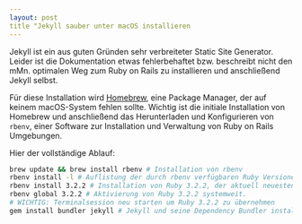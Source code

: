 ```yaml
---
layout: post
title "Jekyll sauber unter macOS installieren
---
```


Jekyll ist ein aus guten Gründen sehr verbreiteter Static Site Generator. Leider ist die Dokumentation etwas fehlerbehaftet bzw. beschreibt nicht den mMn. optimalen Weg zum Ruby on Rails zu installieren und anschließend Jekyll selbst.

Für diese Installation wird [Homebrew](https://brew.sh), eine Package Manager, der auf keinem macOS-System fehlen sollte. Wichtig ist die initiale Installation von Homebrew und anschließend das Herunterladen und Konfigurieren von `rbenv`, einer Software zur Installation und Verwaltung von Ruby on Rails Umgebungen.

Hier der vollständige Ablauf:

```bash
brew update && brew install rbenv # Installation von rbenv
rbenv install -l # Auflistung der durch rbenv verfügbaren Ruby Versionen.
rbenv install 3.2.2 # Installation von Ruby 3.2.2, der aktuell neuesten Version.
rbenv global 3.2.2 # Aktivierung von Ruby 3.2.2 systemweit.
# WICHTIG: Terminalsession neu starten um Ruby 3.2.2 zu übernehmen
gem install bundler jekyll # Jekyll und seine Dependency Bundler installieren
```
